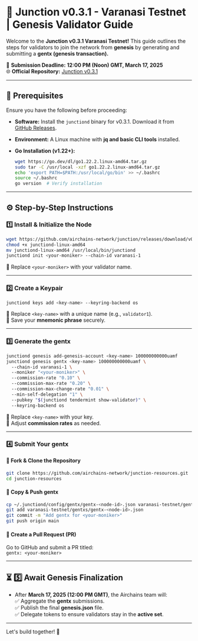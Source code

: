# 🚀 Junction v0.3.1 - Varanasi Testnet | Genesis Validator Guide  

Welcome to the **Junction v0.3.1 Varanasi Testnet!** This guide outlines the steps for validators to join the network from **genesis** by generating and submitting a **gentx (genesis transaction).**  

📅 **Submission Deadline:** **12:00 PM (Noon) GMT, March 17, 2025**  
🌐 **Official Repository:** [Junction v0.3.1](https://github.com/airchains-network/junction/tree/v0.3.1)  

---

## 🚀 Prerequisites  
Ensure you have the following before proceeding:  
- **Software:** Install the `junctiond` binary for v0.3.1. Download it from [GitHub Releases](https://github.com/airchains-network/junction/releases).  
- **Environment:** A Linux machine with **jq and basic CLI tools** installed.  
- **Go Installation (v1.22+):**  

  ```bash
  wget https://go.dev/dl/go1.22.2.linux-amd64.tar.gz  
  sudo tar -C /usr/local -xzf go1.22.2.linux-amd64.tar.gz  
  echo 'export PATH=$PATH:/usr/local/go/bin' >> ~/.bashrc  
  source ~/.bashrc  
  go version  # Verify installation  
  ```  

---

## ⚙️ Step-by-Step Instructions  

### 1️⃣ Install & Initialize the Node  
```bash
wget https://github.com/airchains-network/junction/releases/download/v0.3.1/junctiond-linux-amd64  
chmod +x junctiond-linux-amd64  
mv junctiond-linux-amd64 /usr/local/bin/junctiond  
junctiond init <your-moniker> --chain-id varanasi-1  
```
🔹 Replace `<your-moniker>` with your validator name.  

---

### 2️⃣ Create a Keypair  
```bash
junctiond keys add <key-name> --keyring-backend os  
```
🔹 Replace `<key-name>` with a unique name (e.g., `validator1`).  
🔹 Save your **mnemonic phrase** securely.  

---

### 3️⃣ Generate the gentx  
```bash
junctiond genesis add-genesis-account <key-name> 100000000000uamf  
junctiond genesis gentx <key-name> 100000000000uamf \  
  --chain-id varanasi-1 \  
  --moniker "<your-moniker>" \  
  --commission-rate "0.10" \  
  --commission-max-rate "0.20" \  
  --commission-max-change-rate "0.01" \  
  --min-self-delegation "1" \  
  --pubkey "$(junctiond tendermint show-validator)" \  
  --keyring-backend os  
```
🔹 Replace `<key-name>` with your key.  
🔹 Adjust **commission rates** as needed.  

---

### 4️⃣ Submit Your gentx  
#### 🔹 Fork & Clone the Repository  
```bash
git clone https://github.com/airchains-network/junction-resources.git  
cd junction-resources  
```
#### 🔹 Copy & Push gentx  
```bash
cp ~/.junctiond/config/gentx/gentx-<node-id>.json varanasi-testnet/gentxs/  
git add varanasi-testnet/gentxs/gentx-<node-id>.json  
git commit -m "Add gentx for <your-moniker>"  
git push origin main  
```
#### 🔹 Create a Pull Request (PR)  
Go to GitHub and submit a PR titled:  
`gentx: <your-moniker>`  

---

## ⏳ 5️⃣ Await Genesis Finalization  
- After **March 17, 2025 (12:00 PM GMT)**, the Airchains team will:  
  ✅ Aggregate the **gentx** submissions.  
  ✅ Publish the final **genesis.json** file.  
  ✅ Delegate tokens to ensure validators stay in the **active set**.  

---


Let's build together! 🚀  
